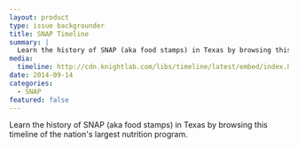 ```yaml
---
layout: product
type: issue backgrounder
title: SNAP Timeline
summary: |
  Learn the history of SNAP (aka food stamps) in Texas by browsing this timeline of the nation's largest nutrition program.
media:
  timeline: http://cdn.knightlab.com/libs/timeline/latest/embed/index.html?source=0AqYrFZOhs5HLdGo4a1dXSmdocS1ORC1DY0FWaTNYVWc&font=Bevan-PotanoSans&maptype=toner&lang=en
date: 2014-09-14
categories:
  - SNAP
featured: false
---
```


Learn the history of SNAP (aka food stamps) in Texas by browsing this timeline of the nation's largest nutrition program.
